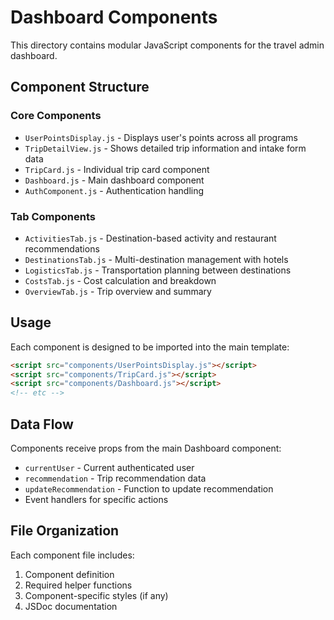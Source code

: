# Dashboard Components

This directory contains modular JavaScript components for the travel admin dashboard.

## Component Structure

### Core Components
- `UserPointsDisplay.js` - Displays user's points across all programs
- `TripDetailView.js` - Shows detailed trip information and intake form data
- `TripCard.js` - Individual trip card component
- `Dashboard.js` - Main dashboard component
- `AuthComponent.js` - Authentication handling

### Tab Components
- `ActivitiesTab.js` - Destination-based activity and restaurant recommendations
- `DestinationsTab.js` - Multi-destination management with hotels
- `LogisticsTab.js` - Transportation planning between destinations
- `CostsTab.js` - Cost calculation and breakdown
- `OverviewTab.js` - Trip overview and summary

## Usage

Each component is designed to be imported into the main template:

```html
<script src="components/UserPointsDisplay.js"></script>
<script src="components/TripCard.js"></script>
<script src="components/Dashboard.js"></script>
<!-- etc -->
```

## Data Flow

Components receive props from the main Dashboard component:
- `currentUser` - Current authenticated user
- `recommendation` - Trip recommendation data
- `updateRecommendation` - Function to update recommendation
- Event handlers for specific actions

## File Organization

Each component file includes:
1. Component definition
2. Required helper functions
3. Component-specific styles (if any)
4. JSDoc documentation